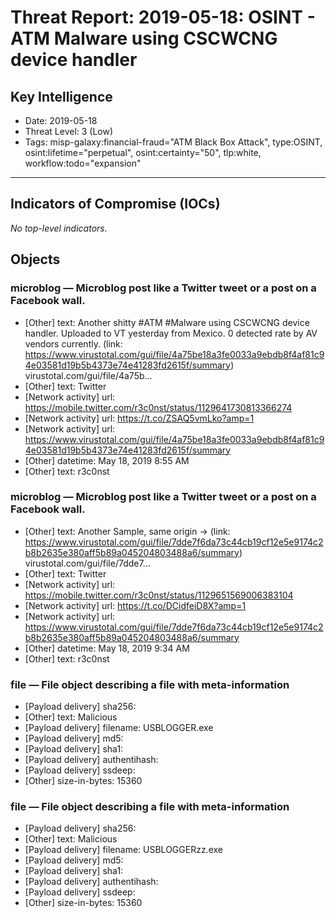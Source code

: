 # Threat Report: 2019-05-18: OSINT - ATM Malware using CSCWCNG device handler


## Key Intelligence
* Date: 2019-05-18
* Threat Level: 3 (Low)
* Tags: misp-galaxy:financial-fraud="ATM Black Box Attack", type:OSINT, osint:lifetime="perpetual", osint:certainty="50", tlp:white, workflow:todo="expansion"

---

## Indicators of Compromise (IOCs)
_No top-level indicators._

## Objects
### microblog — Microblog post like a Twitter tweet or a post on a Facebook wall.
* [Other] text: Another shitty #ATM #Malware using CSCWCNG device handler. Uploaded to VT yesterday from Mexico. 0 detected rate by AV vendors currently. (link: https://www.virustotal.com/gui/file/4a75be18a3fe0033a9ebdb8f4af81c94e03581d19b5b4373e74e41283fd2615f/summary) virustotal.com/gui/file/4a75b…
* [Other] text: Twitter
* [Network activity] url: https://mobile.twitter.com/r3c0nst/status/1129641730813366274
* [Network activity] url: https://t.co/ZSAQ5vmLko?amp=1
* [Network activity] url: https://www.virustotal.com/gui/file/4a75be18a3fe0033a9ebdb8f4af81c94e03581d19b5b4373e74e41283fd2615f/summary
* [Other] datetime: May 18, 2019 8:55 AM
* [Other] text: r3c0nst

### microblog — Microblog post like a Twitter tweet or a post on a Facebook wall.
* [Other] text: Another Sample, same origin -> (link: https://www.virustotal.com/gui/file/7dde7f6da73c44cb19cf12e5e9174c2b8b2635e380aff5b89a045204803488a6/summary) virustotal.com/gui/file/7dde7…
* [Other] text: Twitter
* [Network activity] url: https://mobile.twitter.com/r3c0nst/status/1129651569006383104
* [Network activity] url: https://t.co/DCidfeiD8X?amp=1
* [Network activity] url: https://www.virustotal.com/gui/file/7dde7f6da73c44cb19cf12e5e9174c2b8b2635e380aff5b89a045204803488a6/summary
* [Other] datetime: May 18, 2019 9:34 AM
* [Other] text: r3c0nst

### file — File object describing a file with meta-information
* [Payload delivery] sha256: <sha256>
* [Other] text: Malicious
* [Payload delivery] filename: USBLOGGER.exe
* [Payload delivery] md5: <md5>
* [Payload delivery] sha1: <sha1>
* [Payload delivery] authentihash: <authentihash>
* [Payload delivery] ssdeep: <ssdeep>
* [Other] size-in-bytes: 15360

### file — File object describing a file with meta-information
* [Payload delivery] sha256: <sha256>
* [Other] text: Malicious
* [Payload delivery] filename: USBLOGGERzz.exe
* [Payload delivery] md5: <md5>
* [Payload delivery] sha1: <sha1>
* [Payload delivery] authentihash: <authentihash>
* [Payload delivery] ssdeep: <ssdeep>
* [Other] size-in-bytes: 15360
